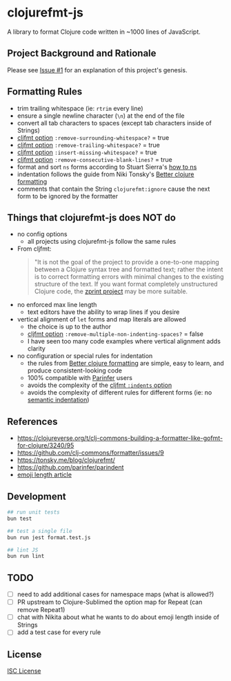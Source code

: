 # clojurefmt-js

A library to format Clojure code written in ~1000 lines of JavaScript.

## Project Background and Rationale

Please see [Issue #1] for an explanation of this project's genesis.

[Issue #1]:https://github.com/oakmac/clojurefmt-js/issues/1

## Formatting Rules

- trim trailing whitespace (ie: `rtrim` every line)
- ensure a single newline character (`\n`) at the end of the file
- convert all tab characters to spaces (except tab characters inside of Strings)
- [cljfmt option] `:remove-surrounding-whitespace?` = true
- [cljfmt option] `:remove-trailing-whitespace?` = true
- [cljfmt option] `:insert-missing-whitespace?` = true
- [cljfmt option] `:remove-consecutive-blank-lines?` = true
- format and sort `ns` forms according to Stuart Sierra's [how to ns]
- indentation follows the guide from Niki Tonsky's [Better clojure formatting]
- comments that contain the String `clojurefmt:ignore` cause the next form to be ignored by the formatter

[how to ns]:https://stuartsierra.com/2016/clojure-how-to-ns.html
[cljfmt option]:https://github.com/weavejester/cljfmt#formatting-options
[Better clojure formatting]:https://tonsky.me/blog/clojurefmt/

## Things that clojurefmt-js does NOT do

- no config options
  - all projects using clojurefmt-js follow the same rules
- From cljfmt:
  > "It is not the goal of the project to provide a one-to-one mapping between a Clojure syntax tree and formatted text; rather the intent is to correct formatting errors with minimal changes to the existing structure of the text.
  > If you want format completely unstructured Clojure code, the [zprint project](https://github.com/kkinnear/zprint) may be more suitable.
- no enforced max line length
  - text editors have the ability to wrap lines if you desire
- vertical alignment of `let` forms and map literals are allowed
  - the choice is up to the author
  - [cljfmt option] `:remove-multiple-non-indenting-spaces?` = false
  - I have seen too many code examples where vertical alignment adds clarity
- no configuration or special rules for indentation
  - the rules from [Better clojure formatting] are simple, easy to learn, and produce consistent-looking code
  - 100% compatible with [Parinfer] users
  - avoids the complexity of the [cljfmt `:indents` option]
  - avoids the complexity of different rules for different forms (ie: no [semantic indentation])

[Parinfer]:https://shaunlebron.github.io/parinfer/
[cljfmt `:indents` option]:https://github.com/weavejester/cljfmt/blob/master/docs/INDENTS.md
[semantic indentation]:https://guide.clojure.style/#body-indentation

## References

- https://clojureverse.org/t/clj-commons-building-a-formatter-like-gofmt-for-clojure/3240/95
- https://github.com/clj-commons/formatter/issues/9
- https://tonsky.me/blog/clojurefmt/
- https://github.com/parinfer/parindent
- [emoji length article](https://hsivonen.fi/string-length/)

## Development

```sh
## run unit tests
bun test

## test a single file
bun run jest format.test.js

## lint JS
bun run lint
```

## TODO

- [ ] need to add additional cases for namespace maps (what is allowed?)
- [ ] PR upstream to Clojure-Sublimed the option map for Repeat (can remove Repeat1)
- [ ] chat with Nikita about what he wants to do about emoji length inside of Strings
- [ ] add a test case for every rule

## License

[ISC License](LICENSE.md)
